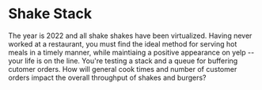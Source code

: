 # Shake Stack

The year is 2022 and all shake shakes have been virtualized.  Having never worked at a restaurant, you must find the ideal method for serving hot meals in a timely manner, while maintiaing a positive appearance on yelp -- your life is on the line.  You're testing a stack and a queue for buffering cutomer orders.  How will general cook times and number of customer orders impact the overall throughput of shakes and burgers?
